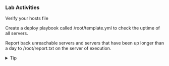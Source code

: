 ### Lab Activities
Verify your hosts file 

Create a deploy playbook called /root/template.yml to check the uptime of all servers. 

Report back unreachable servers and servers that have been up longer than a day to /root/report.txt on the server of execution.
<br>

<details>
<summary>Tip</summary>
If you get stuck, the answer file is found in /answers/template.yml

```plain
cp /answers/template.yml /root/template.yml
cp /answers/template.j2 /root/template.j2
```{{exec}}
</details>

<br>
<details>
<summary>Solution</summary>

```plain
cat /root/hosts
```{{exec}}

### Yaml for playbook
```
---
- name: Start of Jinja2 Template Push
  hosts: servers
  vars:
  gather_facts: True
  become: False
  tasks:

    - name: Get information for uptime on all systems
      shell: uptime
      register: uptime
      
    - name: Copy template over to all hosts
      template:
        src: /root/template.j2
        dest: "/root/report.{{ansible_date_time.so8601_basic_short}}.txt"
      run_once: yes
      delegate_to: localhost
```

Run Playbook and verify that everything pushed correctly

```plain
ansible-playbook -i /root/hosts /root/template.yml
```{{exec}}

Manual verify for all 

```
cat /root/report.*.txt
```{{exec}}

</details>
